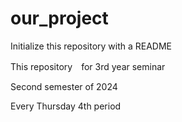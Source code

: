 # our_project
Initialize this repository with a README

This repository　for 3rd year seminar

Second semester of 2024

Every Thursday 4th period

